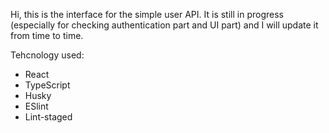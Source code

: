 Hi, this is the interface for the simple user API. It is still in progress (especially for checking authentication part and UI part)
and I will update it from time to time.

Tehcnology used:
- React
- TypeScript
- Husky
- ESlint
- Lint-staged
